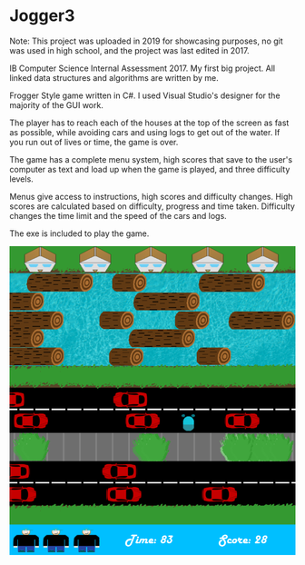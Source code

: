 # Jogger3

Note: This project was uploaded in 2019 for showcasing purposes, no git was used in high school, and the project was last edited in 2017.

IB Computer Science Internal Assessment 2017.
My first big project.
All linked data structures and algorithms are written by me. 

Frogger Style game written in C#.
I used Visual Studio's designer for the majority of the GUI work.

The player has to reach each of the houses at the top of the screen as fast as possible, while avoiding cars and using logs to get out of the water. If you run out of lives or time, the game is over.

The game has a complete menu system, high scores that save to the user's computer as text and load up when the game is played, and three difficulty levels.

Menus give access to instructions, high scores and difficulty changes.
High scores are calculated based on difficulty, progress and time taken.
Difficulty changes the time limit and the speed of the cars and logs.

The exe is included to play the game.

![](Resources/Jogger.png)
